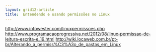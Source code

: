 ```yaml
---
layout: grid12-article
title:  Entendendo e usando permissões no Linux
---
```



http://www.infowester.com/linuxpermissoes.php
http://www.programacaoprogressiva.net/2012/08/linux-permissao-de-leitura-escrita-e_19.html
http://wiki.locaweb.com.br/pt-br/Alterando_a_permiss%C3%A3o_de_pastas_em_Linux